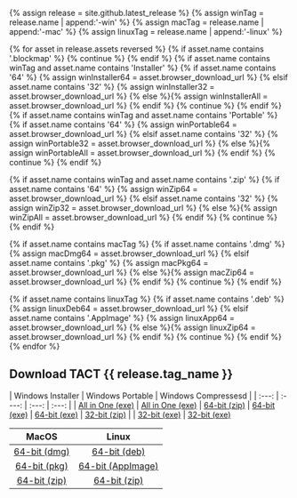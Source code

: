 {% assign release = site.github.latest_release %}
{% assign winTag = release.name | append:'-win' %}
{% assign macTag = release.name | append:'-mac' %}
{% assign linuxTag = release.name | append:'-linux' %}

{% for asset in release.assets reversed %}
{% if asset.name contains '.blockmap' %}
{% continue %}
{% endif %}
{% if asset.name contains winTag and asset.name contains 'Installer' %}
{% if asset.name contains '64' %} {% assign winInstaller64 = asset.browser_download_url %}
{% elsif asset.name contains '32' %} {% assign winInstaller32 = asset.browser_download_url %} 
{% else %}{% assign winInstallerAll = asset.browser_download_url %} {% endif %}
{% continue %}
{% endif %}
{% if asset.name contains winTag and asset.name contains 'Portable' %}
{% if asset.name contains '64' %} {% assign winPortable64 = asset.browser_download_url %}
{% elsif asset.name contains '32' %} {% assign winPortable32 = asset.browser_download_url %} 
{% else %}{% assign winPortableAll = asset.browser_download_url %} {% endif %}
{% continue %}
{% endif %}

{% if asset.name contains winTag and asset.name contains '.zip' %}
{% if asset.name contains '64' %} {% assign winZip64 = asset.browser_download_url %}
{% elsif asset.name contains '32' %} {% assign winZip32 = asset.browser_download_url %} 
{% else %}{% assign winZipAll = asset.browser_download_url %} {% endif %}
{% continue %}
{% endif %}

{% if asset.name contains macTag %}
{% if asset.name contains '.dmg' %} {% assign macDmg64 = asset.browser_download_url %}
{% elsif asset.name contains '.pkg' %} {% assign macPkg64 = asset.browser_download_url %} 
{% else %}{% assign macZip64 = asset.browser_download_url %} {% endif %}
{% continue %}
{% endif %}

{% if asset.name contains linuxTag %}
{% if asset.name contains '.deb' %} {% assign linuxDeb64 = asset.browser_download_url %}
{% elsif asset.name contains '.AppImage' %} {% assign linuxApp64 = asset.browser_download_url %} 
{% else %}{% assign linuxZip64 = asset.browser_download_url %} {% endif %}
{% continue %}
{% endif %}
{% endfor %}

## Download TACT {{ release.tag_name }}

| Windows Installer | Windows Portable | Windows Compressesd |
| :---: | :----: | :---: | :---: |
| [All in One (exe)]({{winInstallerAll}}) | [All in One (exe)]({{winPortableAll}}) | [64-bit (zip)]({{winZip64}}) 
| [64-bit (exe)]({{winInstaller64}}) | [64-bit (exe)]({{winPortable64}}) | [32-bit (zip)]({{winZip32}}) |
| [32-bit (exe)]({{winInstaller32}}) | [32-bit (exe)]({{winPortable32}})

| MacOS | Linux |
| :---: | :----: |
| [64-bit (dmg)]({{macDmg64}}) | [64-bit (deb)]({{linuxDeb64}}) |
| [64-bit (pkg)]({{macPkg64}}) | [64-bit (AppImage)]({{linuxApp64}}) |
| [64-bit (zip)]({{macZip64}}) | [64-bit (zip)]({{linuxZip64}}) |